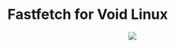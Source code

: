 # Fastfetch for Void Linux

<p align="center"><img src="https://gitea.com/th0razin3/vur/raw/branch/main/srcpkgs/nero-linux/nero-linux.png"></p>